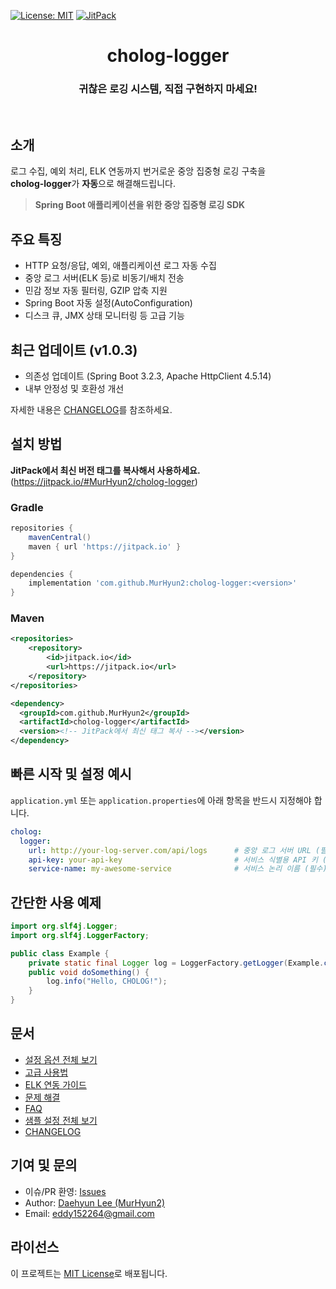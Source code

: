 [![License: MIT](https://img.shields.io/badge/License-MIT-yellow.svg)](https://opensource.org/licenses/MIT)
[![JitPack](https://jitpack.io/v/MurHyun2/cholog-logger.svg)](https://jitpack.io/#MurHyun2/cholog-logger)

<h1 align="middle">cholog-logger</h1>

<h3 align="middle">귀찮은 로깅 시스템, 직접 구현하지 마세요!</h3>

<br/>

## 소개

로그 수집, 예외 처리, ELK 연동까지 번거로운 중앙 집중형 로깅 구축을  
**cholog-logger**가 **자동**으로 해결해드립니다.
> **Spring Boot 애플리케이션을 위한 중앙 집중형 로깅 SDK**

## 주요 특징

- HTTP 요청/응답, 예외, 애플리케이션 로그 자동 수집
- 중앙 로그 서버(ELK 등)로 비동기/배치 전송
- 민감 정보 자동 필터링, GZIP 압축 지원
- Spring Boot 자동 설정(AutoConfiguration)
- 디스크 큐, JMX 상태 모니터링 등 고급 기능

## 최근 업데이트 (v1.0.3)

- 의존성 업데이트 (Spring Boot 3.2.3, Apache HttpClient 4.5.14)
- 내부 안정성 및 호환성 개선

자세한 내용은 [CHANGELOG](CHANGELOG.md)를 참조하세요.

## 설치 방법

**JitPack에서 최신 버전 태그를 복사해서 사용하세요.** (https://jitpack.io/#MurHyun2/cholog-logger)

### Gradle
```gradle
repositories {
    mavenCentral()
    maven { url 'https://jitpack.io' }
}

dependencies {
    implementation 'com.github.MurHyun2:cholog-logger:<version>'
}
```

### Maven
```xml
<repositories>
    <repository>
        <id>jitpack.io</id>
        <url>https://jitpack.io</url>
    </repository>
</repositories>

<dependency>
  <groupId>com.github.MurHyun2</groupId>
  <artifactId>cholog-logger</artifactId>
  <version><!-- JitPack에서 최신 태그 복사 --></version>
</dependency>
```

## 빠른 시작 및 설정 예시

`application.yml` 또는 `application.properties`에 아래 항목을 반드시 지정해야 합니다.

```yaml
cholog:
  logger:
    url: http://your-log-server.com/api/logs      # 중앙 로그 서버 URL (필수)
    api-key: your-api-key                         # 서비스 식별용 API 키 (필수)
    service-name: my-awesome-service              # 서비스 논리 이름 (필수)
```

## 간단한 사용 예제

```java
import org.slf4j.Logger;
import org.slf4j.LoggerFactory;

public class Example {
    private static final Logger log = LoggerFactory.getLogger(Example.class);
    public void doSomething() {
        log.info("Hello, CHOLOG!");
    }
}
```

## 문서

- [설정 옵션 전체 보기](docs/Configuration.md)
- [고급 사용법](docs/Advanced-Usage.md)
- [ELK 연동 가이드](docs/ELK-Integration.md)
- [문제 해결](docs/Troubleshooting.md)
- [FAQ](docs/FAQ.md)
- [샘플 설정 전체 보기](docs/application.sample.yml)
- [CHANGELOG](CHANGELOG.md)

## 기여 및 문의

- 이슈/PR 환영: [Issues](https://github.com/MurHyun2/cholog-logger/issues)
- Author: [Daehyun Lee (MurHyun2)](https://github.com/MurHyun2)
- Email: eddy152264@gmail.com

## 라이선스

이 프로젝트는 [MIT License](LICENSE)로 배포됩니다.
